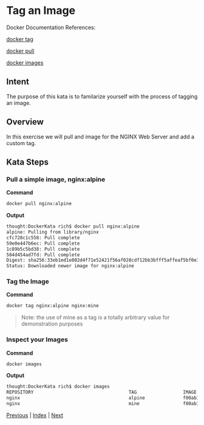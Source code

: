# Tag an Image

Docker Documentation References:

[docker tag](https://docs.docker.com/engine/reference/commandline/tag/)

[docker pull](https://docs.docker.com/engine/reference/commandline/pull/)

[docker images](https://docs.docker.com/engine/reference/commandline/images/)

## Intent

The purpose of this kata is to familarize yourself with the process of tagging an image.

## Overview

In this exercise we will pull and image for the NGINX Web Server and add a custom tag.

## Kata Steps

### Pull a simple image, nginx:alpine

**Command**

```bash
docker pull nginx:alpine
```

**Output**

```bash
thought:DockerKata rich$ docker pull nginx:alpine
alpine: Pulling from library/nginx
cfc728c1c558: Pull complete
59e0e447b6ec: Pull complete
1c89b5c5bd38: Pull complete
584d454ad7fd: Pull complete
Digest: sha256:33eb1ed1e802d4f71e52421f56af028cdf12bb3bfff5affeaf5bf0e328ffa1bc
Status: Downloaded newer image for nginx:alpine
```

### Tag the Image

**Command**

```bash
docker tag nginx:alpine nginx:mine
```

> Note: the use of mine as a tag is a totally arbitrary value for demonstration purposes

### Inspect your Images

**Command**

```bash
docker images
```

**Output**

```bash
thought:DockerKata rich$ docker images
REPOSITORY                                   TAG                 IMAGE ID            CREATED             SIZE
nginx                                        alpine              f00ab1b3ac6d        2 weeks ago         15.5 MB
nginx                                        mine                f00ab1b3ac6d        2 weeks ago         15.5 MB
```

[Previous](07_start_containers.md) | [Index](README.md) | [Next](09_delete_image_by_tag.md)
